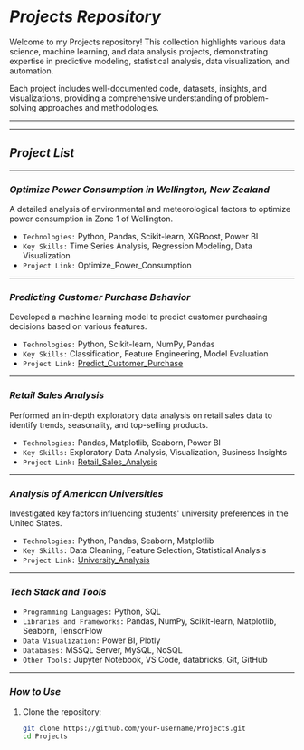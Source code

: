 # ***Projects Repository***
Welcome to my Projects repository! This collection highlights various data science, machine learning, and data analysis projects, demonstrating expertise in predictive modeling, statistical analysis, data visualization, and automation.

Each project includes well-documented code, datasets, insights, and visualizations, providing a comprehensive understanding of problem-solving approaches and methodologies.
***
***
## ***Project List***

---

### ***Optimize Power Consumption in Wellington, New Zealand***
A detailed analysis of environmental and meteorological factors to optimize power consumption in Zone 1 of Wellington.
- `Technologies:` Python, Pandas, Scikit-learn, XGBoost, Power BI
- `Key Skills:` Time Series Analysis, Regression Modeling, Data Visualization
- `Project Link:` Optimize_Power_Consumption

---

### ***Predicting Customer Purchase Behavior***
Developed a machine learning model to predict customer purchasing decisions based on various features.
- `Technologies:` Python, Scikit-learn, NumPy, Pandas
- `Key Skills:` Classification, Feature Engineering, Model Evaluation
- `Project Link:` <a href='https://github.com/namankamble/Customer-Churn-Prediction-Using-Machine-Learning'>Predict_Customer_Purchase</a>

---

### ***Retail Sales Analysis***
Performed an in-depth exploratory data analysis on retail sales data to identify trends, seasonality, and top-selling products.
- `Technologies:` Pandas, Matplotlib, Seaborn, Power BI
- `Key Skills:` Exploratory Data Analysis, Visualization, Business Insights
- `Project Link:` <a href='https://github.com/namankamble/Retail-Sales-Analysis-for-Chain-Stores'>Retail_Sales_Analysis</a>

---

### ***Analysis of American Universities***
Investigated key factors influencing students' university preferences in the United States.
- `Technologies:` Python, Pandas, Seaborn, Matplotlib
- `Key Skills:` Data Cleaning, Feature Selection, Statistical Analysis
- `Project Link:` <a href='https://github.com/namankamble/ANALYSIS-OF-UNIVERSITIES-WHAT-MAKES-A-STUDENT-PREFER-A-UNIVERSITY'>University_Analysis</a>

---

### ***Tech Stack and Tools***
- `Programming Languages:` Python, SQL
- `Libraries and Frameworks:` Pandas, NumPy, Scikit-learn, Matplotlib, Seaborn, TensorFlow
- `Data Visualization:` Power BI, Plotly
- `Databases:` MSSQL Server, MySQL, NoSQL
- `Other Tools:` Jupyter Notebook, VS Code, databricks, Git, GitHub

---

### ***How to Use***
1. Clone the repository:
   ```sh
   git clone https://github.com/your-username/Projects.git
   cd Projects
